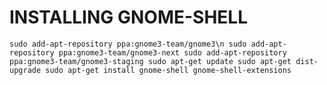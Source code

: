 INSTALLING GNOME-SHELL
======================
`sudo add-apt-repository ppa:gnome3-team/gnome3\n
sudo add-apt-repository ppa:gnome3-team/gnome3-next
sudo add-apt-repository ppa:gnome3-team/gnome3-staging
sudo apt-get update
sudo apt-get dist-upgrade
sudo apt-get install gnome-shell gnome-shell-extensions`
